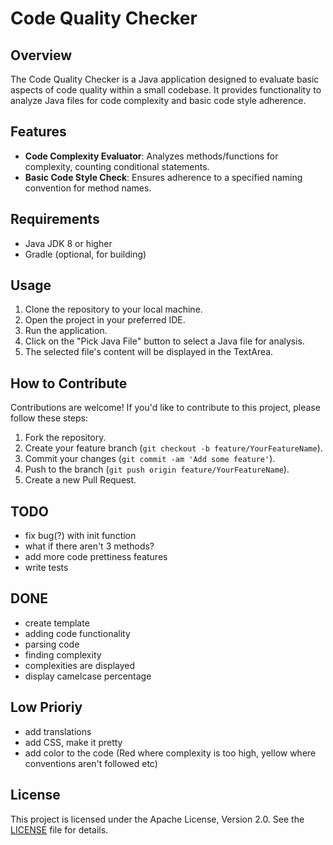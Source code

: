 # Code Quality Checker

## Overview
The Code Quality Checker is a Java application designed to evaluate basic aspects of code quality within a small codebase. It provides functionality to analyze Java files for code complexity and basic code style adherence.

## Features
- **Code Complexity Evaluator**: Analyzes methods/functions for complexity, counting conditional statements.
- **Basic Code Style Check**: Ensures adherence to a specified naming convention for method names.

## Requirements
- Java JDK 8 or higher
- Gradle (optional, for building)

## Usage
1. Clone the repository to your local machine.
2. Open the project in your preferred IDE.
3. Run the application.
4. Click on the "Pick Java File" button to select a Java file for analysis.
5. The selected file's content will be displayed in the TextArea.

## How to Contribute
Contributions are welcome! If you'd like to contribute to this project, please follow these steps:
1. Fork the repository.
2. Create your feature branch (`git checkout -b feature/YourFeatureName`).
3. Commit your changes (`git commit -am 'Add some feature'`).
4. Push to the branch (`git push origin feature/YourFeatureName`).
5. Create a new Pull Request.

## TODO
- fix bug(?) with init function
- what if there aren't 3 methods?
- add more code prettiness features
- write tests

## DONE
- create template
- adding code functionality
- parsing code
- finding complexity
- complexities are displayed
- display camelcase percentage

## Low Prioriy
- add translations
- add CSS, make it pretty
- add color to the code (Red where complexity is too high, yellow where conventions aren't followed etc)

  
## License
This project is licensed under the Apache License, Version 2.0. See the [LICENSE](LICENSE) file for details.
